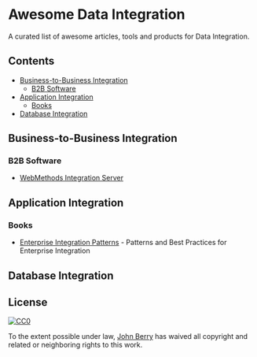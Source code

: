 # Awesome Data Integration
A curated list of awesome articles, tools and products for Data Integration. 

## Contents

- [Business-to-Business Integration](#Business-to-Business-Integration)
	- [B2B Software](#B2B-Software)
- [Application Integration](#startups)
	- [Books](#books)
- [Database Integration](#resources)

## Business-to-Business Integration

### B2B Software

- [WebMethods Integration Server](https://www.softwareag.com/en_corporate/platform/integration-apis/webmethods-integration.html)

## Application Integration

### Books

- [Enterprise Integration Patterns](https://www.enterpriseintegrationpatterns.com/) - Patterns and Best Practices for Enterprise Integration

## Database Integration



## License

[![CC0](http://mirrors.creativecommons.org/presskit/buttons/88x31/svg/cc-zero.svg)](https://creativecommons.org/publicdomain/zero/1.0/)

To the extent possible under law, [John Berry](https://www.johnberry.us) has waived all copyright and related or neighboring rights to this work.
